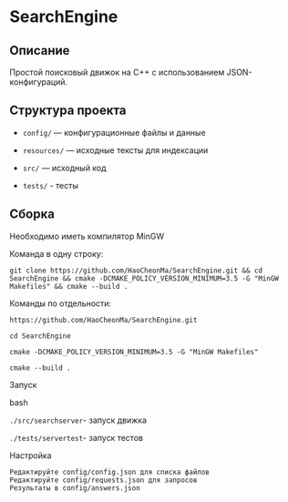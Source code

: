 # SearchEngine


## Описание


Простой поисковый движок на C++ с использованием JSON-конфигураций.


## Структура проекта

- `config/` — конфигурационные файлы и данные

- `resources/` — исходные тексты для индексации

- `src/` — исходный код

- `tests/` - тесты


## Сборка

Необходимо иметь компилятор MinGW

Команда в одну строку:

`git clone https://github.com/HaoCheonMa/SearchEngine.git && cd SearchEngine && cmake -DCMAKE_POLICY_VERSION_MINIMUM=3.5 -G "MinGW Makefiles" && cmake --build .`

Команды по отдельности:

`https://github.com/HaoCheonMa/SearchEngine.git`

`cd SearchEngine`

`cmake -DCMAKE_POLICY_VERSION_MINIMUM=3.5 -G "MinGW Makefiles"`

`cmake --build .`

Запуск

bash

`./src/searchserver`- запуск движка

`./tests/servertest`- запуск тестов

Настройка

    Редактируйте config/config.json для списка файлов
    Редактируйте config/requests.json для запросов
    Результаты в config/answers.json
